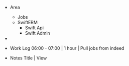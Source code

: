 - Area
  - Jobs
  - SwiftERM
    - Swift Api
    - Swift Admin
- 
- Work Log
06:00 - 07:00 | 1 hour | Pull jobs from indeed


- Notes
Title | View